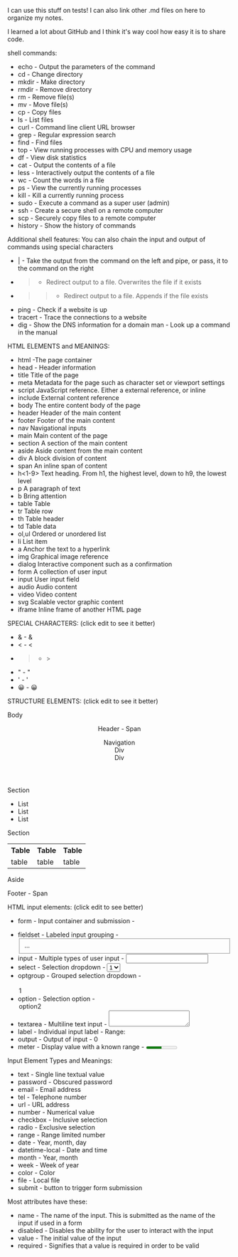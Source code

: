 I can use this stuff on tests!
I can also link other .md files on here to organize my notes.

I learned a lot about GitHub and I think it's way cool how easy it is to share code.

shell commands:
* echo - Output the parameters of the command
* cd - Change directory
* mkdir - Make directory
* rmdir - Remove directory
* rm - Remove file(s)
* mv - Move file(s)
* cp - Copy files
* ls - List files
* curl - Command line client URL browser
* grep - Regular expression search
* find - Find files
* top - View running processes with CPU and memory usage
* df - View disk statistics
* cat - Output the contents of a file
* less - Interactively output the contents of a file
* wc - Count the words in a file
* ps - View the currently running processes
* kill - Kill a currently running process
* sudo - Execute a command as a super user (admin)
* ssh - Create a secure shell on a remote computer
* scp - Securely copy files to a remote computer
* history - Show the history of commands

Additional shell features:
You can also chain the input and output of commands using special characters

* | - Take the output from the command on the left and pipe, or pass, it to the command on the right
* > - Redirect output to a file. Overwrites the file if it exists
* >> - Redirect output to a file. Appends if the file exists
* ping - Check if a website is up
* tracert - Trace the connections to a website
* dig - Show the DNS information for a domain
man - Look up a command in the manual

HTML ELEMENTS and MEANINGS:
* html -The page container  
* head	- Header information  
* title Title of the page
* meta	Metadata for the page such as character set or viewport settings
* script	JavaScript reference. Either a external reference, or inline
* include	External content reference
* body	The entire content body of the page
* header	Header of the main content
* footer	Footer of the main content
* nav	Navigational inputs
* main	Main content of the page
* section	A section of the main content
* aside	Aside content from the main content
* div	A block division of content
* span	An inline span of content
* h<1-9>	Text heading. From h1, the highest level, down to h9, the lowest level
* p	A paragraph of text
* b	Bring attention
* table	Table
* tr	Table row
* th	Table header
* td	Table data
* ol,ul	Ordered or unordered list
* li	List item
* a	Anchor the text to a hyperlink
* img	Graphical image reference
* dialog	Interactive component such as a confirmation
* form	A collection of user input
* input	User input field
* audio	Audio content
* video	Video content
* svg	Scalable vector graphic content
* iframe	Inline frame of another HTML page

SPECIAL CHARACTERS: (click edit to see it better)

* & -	&amp;
* < -	&lt;
* > -	&gt;
* " -	&quot;
* ' -	&apos;
* 😀 -	&#128512;

STRUCTURE ELEMENTS:
(click edit to see it better)
<body>
  <p>Body</p>
  <header>
    <p>Header - <span>Span</span></p>
    <nav>
      Navigation
      <div>Div</div>
      <div>Div</div>
    </nav>
  </header>

  <main>
    <section>
      <p>Section</p>
      <ul>
        <li>List</li>
        <li>List</li>
        <li>List</li>
      </ul>
    </section>
    <section>
      <p>Section</p>
      <table>
        <tr>
          <th>Table</th>
          <th>Table</th>
          <th>Table</th>
        </tr>
        <tr>
          <td>table</td>
          <td>table</td>
          <td>table</td>
        </tr>
      </table>
    </section>
    <aside>
      <p>Aside</p>
    </aside>
  </main>

  <footer>
    <div>Footer - <span>Span</span></div>
  </footer>
</body>

HTML input elements: (click edit to see better)
* form -	Input container and submission -	<form action="form.html" method="post">
* fieldset -	Labeled input grouping -	<fieldset> ... </fieldset>
* input -	Multiple types of user input -	<input type="" />
* select	- Selection dropdown	- <select><option>1</option></select>
* optgroup	- Grouped selection dropdown -	<optgroup><option>1</option></optgroup>
* option	- Selection option	- <option selected>option2</option>
* textarea -	Multiline text input	- <textarea></textarea>
* label -	Individual input label	- <label for="range">Range: </label>
* output	- Output of input -	<output for="range">0</output>
* meter	- Display value with a known range -	<meter min="0" max="100" value="50"></meter>

Input Element Types and Meanings:
* text -	Single line textual value
* password -	Obscured password
* email	- Email address
* tel -	Telephone number
* url	- URL address
* number -	Numerical value
* checkbox	- Inclusive selection
* radio -	Exclusive selection
* range	- Range limited number
* date -	Year, month, day
* datetime-local -	Date and time
* month -	Year, month
* week	- Week of year
* color -	Color
* file	- Local file
* submit -	button to trigger form submission

Most attributes have these:
* name -	The name of the input. This is submitted as the name of the input if used in a form
* disabled -	Disables the ability for the user to interact with the input
* value -	The initial value of the input
* required	- Signifies that a value is required in order to be valid
